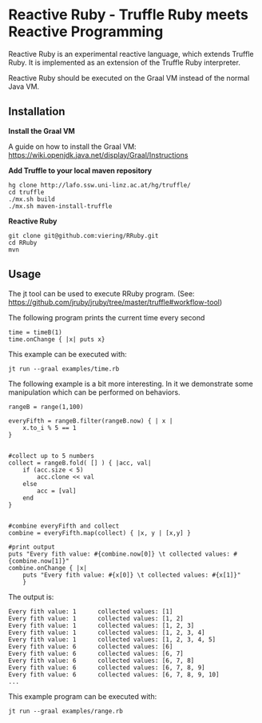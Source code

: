 # Reactive Ruby - Truffle Ruby meets Reactive Programming

Reactive Ruby is an experimental reactive language, which extends Truffle Ruby. It is implemented as an extension of the Truffle Ruby interpreter.

Reactive Ruby should be executed on the Graal VM instead of the normal Java VM.


## Installation

**Install the Graal VM**

A guide on how to install the Graal VM:
https://wiki.openjdk.java.net/display/Graal/Instructions

**Add Truffle to your local maven repository**
```
hg clone http://lafo.ssw.uni-linz.ac.at/hg/truffle/
cd truffle
./mx.sh build
./mx.sh maven-install-truffle
```

**Reactive Ruby**
```
git clone git@github.com:viering/RRuby.git
cd RRuby
mvn
```
## Usage

The jt tool can be used to execute RRuby program. 
(See: https://github.com/jruby/jruby/tree/master/truffle#workflow-tool)


The following program prints the current time every second
```
time = timeB(1) 
time.onChange { |x| puts x}
```
This example can be executed with:
```
jt run --graal examples/time.rb
```

The following example is a bit more interesting. 
In it we demonstrate some manipulation which can be performed on behaviors.

```
rangeB = range(1,100)

everyFifth = rangeB.filter(rangeB.now) { | x |
	x.to_i % 5 == 1
}


#collect up to 5 numbers
collect = rangeB.fold( [] ) { |acc, val|
	if (acc.size < 5)
		acc.clone << val
	else
		acc = [val]
	end
}


#combine everyFifth and collect
combine = everyFifth.map(collect) { |x, y | [x,y] }

#print output
puts "Every fith value: #{combine.now[0]} \t collected values: #{combine.now[1]}"
combine.onChange { |x|
	puts "Every fith value: #{x[0]} \t collected values: #{x[1]}"
	}

```

The output is:

```
Every fith value: 1 	 collected values: [1]
Every fith value: 1 	 collected values: [1, 2]
Every fith value: 1 	 collected values: [1, 2, 3]
Every fith value: 1 	 collected values: [1, 2, 3, 4]
Every fith value: 1 	 collected values: [1, 2, 3, 4, 5]
Every fith value: 6 	 collected values: [6]
Every fith value: 6 	 collected values: [6, 7]
Every fith value: 6 	 collected values: [6, 7, 8]
Every fith value: 6 	 collected values: [6, 7, 8, 9]
Every fith value: 6 	 collected values: [6, 7, 8, 9, 10]
...
```
This example program can be executed with:
```
jt run --graal examples/range.rb
```


